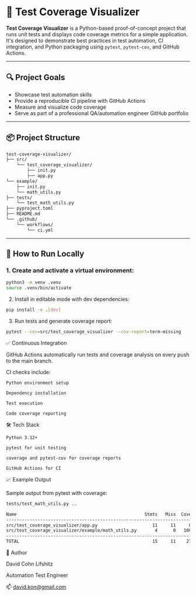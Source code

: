 # 🧪 Test Coverage Visualizer

**Test Coverage Visualizer** is a Python-based proof-of-concept project that runs unit tests and displays code coverage metrics for a simple application. It's designed to demonstrate best practices in test automation, CI integration, and Python packaging using `pytest`, `pytest-cov`, and GitHub Actions.

---

## 🔍 Project Goals

- Showcase test automation skills
- Provide a reproducible CI pipeline with GitHub Actions
- Measure and visualize code coverage
- Serve as part of a professional QA/automation engineer GitHub portfolio

---

## 📦 Project Structure
```bash
test-coverage-visualizer/
├── src/
    └── test_coverage_visualizer/
        ├── init.py
        ├── app.py
└── example/
    ├── init.py
    └── math_utils.py
├── tests/
    └── test_math_utils.py
├── pyproject.toml
├── README.md
└── .github/
    └── workflows/
        └── ci.yml
```

---

## 🚀 How to Run Locally

### 1. Create and activate a virtual environment:

```bash
python3 -m venv .venv
source .venv/bin/activate
```

2. Install in editable mode with dev dependencies:
```bash
pip install -e .[dev]
```
3. Run tests and generate coverage report:
```bash
pytest --cov=src/test_coverage_visualizer --cov-report=term-missing
```

✅ Continuous Integration

GitHub Actions automatically run tests and coverage analysis on every push to the main branch.

CI checks include:

    Python environment setup

    Dependency installation

    Test execution

    Code coverage reporting

🛠 Tech Stack

    Python 3.12+

    pytest for unit testing

    coverage and pytest-cov for coverage reports

    GitHub Actions for CI

📈 Example Output

Sample output from pytest with coverage:
```bash
tests/test_math_utils.py ..                                                          [100%]

Name                                                 Stmts   Miss  Cover
------------------------------------------------------------------------
src/test_coverage_visualizer/app.py                     11     11     0%
src/test_coverage_visualizer/example/math_utils.py       4      0   100%
------------------------------------------------------------------------
TOTAL                                                   15     11    27%
```

👤 Author

David Cohn Lifshitz

Automation Test Engineer

📫 david.kon@gmail.com

